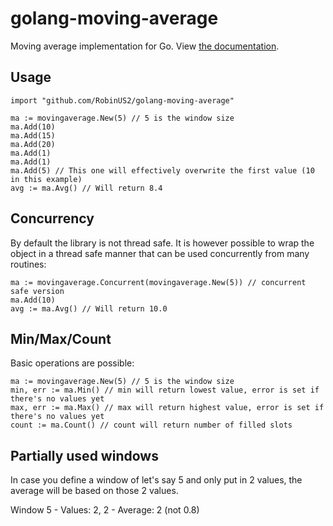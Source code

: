 # golang-moving-average
Moving average implementation for Go. View [the documentation](https://godoc.org/github.com/RobinUS2/golang-moving-average).

## Usage 
```
import "github.com/RobinUS2/golang-moving-average"

ma := movingaverage.New(5) // 5 is the window size
ma.Add(10)
ma.Add(15)
ma.Add(20)
ma.Add(1)
ma.Add(1)
ma.Add(5) // This one will effectively overwrite the first value (10 in this example)
avg := ma.Avg() // Will return 8.4
```

## Concurrency
By default the library is not thread safe. It is however possible to wrap the object in a thread safe manner that can be
used concurrently from many routines:
```
ma := movingaverage.Concurrent(movingaverage.New(5)) // concurrent safe version
ma.Add(10)
avg := ma.Avg() // Will return 10.0
```

## Min/Max/Count
Basic operations are possible:
```
ma := movingaverage.New(5) // 5 is the window size
min, err := ma.Min() // min will return lowest value, error is set if there's no values yet
max, err := ma.Max() // max will return highest value, error is set if there's no values yet
count := ma.Count() // count will return number of filled slots
```

## Partially used windows
In case you define a window of let's say 5 and only put in 2 values, the average will be based on those 2 values.

Window 5 - Values: 2, 2  - Average: 2 (not 0.8)

